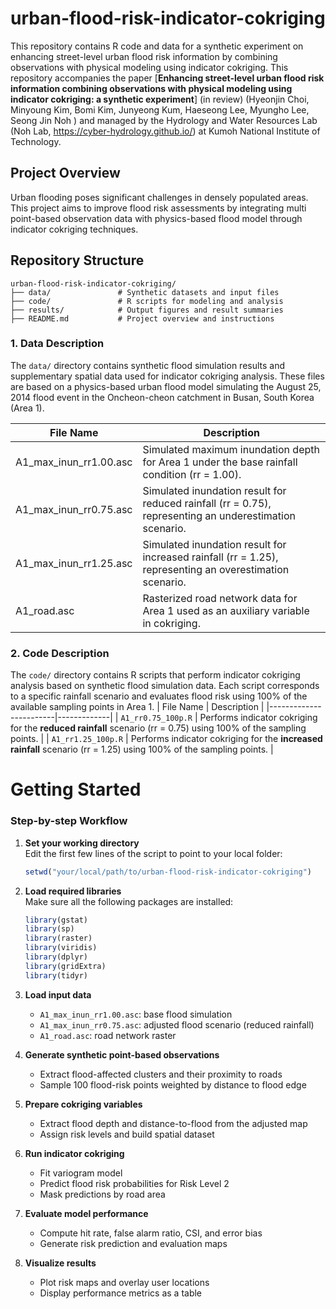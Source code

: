 # urban-flood-risk-indicator-cokriging

This repository contains R code and data for a synthetic experiment on enhancing street-level urban flood risk information by combining observations with physical modeling using indicator cokriging. 
This repository accompanies the paper [**Enhancing street-level urban flood risk information combining observations with physical modeling using indicator cokriging: a synthetic experiment**] (in review) (Hyeonjin Choi, Minyoung Kim, Bomi Kim, Junyeong Kum, Haeseong Lee, Myungho Lee, Seong Jin Noh ) and managed by the Hydrology and Water Resources Lab (Noh Lab, https://cyber-hydrology.github.io/) at Kumoh National Institute of Technology.

## Project Overview
Urban flooding poses significant challenges in densely populated areas. This project aims to improve flood risk assessments by integrating multi point-based observation data with physics-based flood model through indicator cokriging techniques.

## Repository Structure
```
urban-flood-risk-indicator-cokriging/
├── data/               # Synthetic datasets and input files
├── code/               # R scripts for modeling and analysis
├── results/            # Output figures and result summaries
├── README.md           # Project overview and instructions
```
### 1. Data Description
The `data/`  directory contains synthetic flood simulation results and supplementary spatial data used for indicator cokriging analysis. These files are based on a physics-based urban flood model simulating the August 25, 2014 flood event in the Oncheon-cheon catchment in Busan, South Korea (Area 1).

| File Name                    | Description |
|-----------------------------|------|
| A1_max_inun_rr1.00.asc      | Simulated maximum inundation depth for Area 1 under the base rainfall condition (rr = 1.00). |
| A1_max_inun_rr0.75.asc      | Simulated inundation result for reduced rainfall (rr = 0.75), representing an underestimation scenario. |
| A1_max_inun_rr1.25.asc      | Simulated inundation result for increased rainfall (rr = 1.25), representing an overestimation scenario. |
| A1_road.asc                 | Rasterized road network data for Area 1 used as an auxiliary variable in cokriging. |

### 2. Code Description
The `code/` directory contains R scripts that perform indicator cokriging analysis based on synthetic flood simulation data. Each script corresponds to a specific rainfall scenario and evaluates flood risk using 100% of the available sampling points in Area 1.
| File Name              | Description |
|------------------------|-------------|
| `A1_rr0.75_100p.R`     | Performs indicator cokriging for the **reduced rainfall** scenario (rr = 0.75) using 100% of the sampling points. |
| `A1_rr1.25_100p.R`     | Performs indicator cokriging for the **increased rainfall** scenario (rr = 1.25) using 100% of the sampling points. |

# Getting Started
### Step-by-step Workflow
1. **Set your working directory**  
   Edit the first few lines of the script to point to your local folder:
   ```r
   setwd("your/local/path/to/urban-flood-risk-indicator-cokriging")
   ```

2. **Load required libraries**  
   Make sure all the following packages are installed:
   ```r
   library(gstat)
   library(sp)
   library(raster)
   library(viridis)
   library(dplyr)
   library(gridExtra)
   library(tidyr)
   ```

3. **Load input data**
   - `A1_max_inun_rr1.00.asc`: base flood simulation
   - `A1_max_inun_rr0.75.asc`: adjusted flood scenario (reduced rainfall)
   - `A1_road.asc`: road network raster

4. **Generate synthetic point-based observations**
   - Extract flood-affected clusters and their proximity to roads
   - Sample 100 flood-risk points weighted by distance to flood edge

5. **Prepare cokriging variables**
   - Extract flood depth and distance-to-flood from the adjusted map
   - Assign risk levels and build spatial dataset

6. **Run indicator cokriging**
   - Fit variogram model
   - Predict flood risk probabilities for Risk Level 2
   - Mask predictions by road area

7. **Evaluate model performance**
   - Compute hit rate, false alarm ratio, CSI, and error bias
   - Generate risk prediction and evaluation maps

8. **Visualize results**
   - Plot risk maps and overlay user locations
   - Display performance metrics as a table
